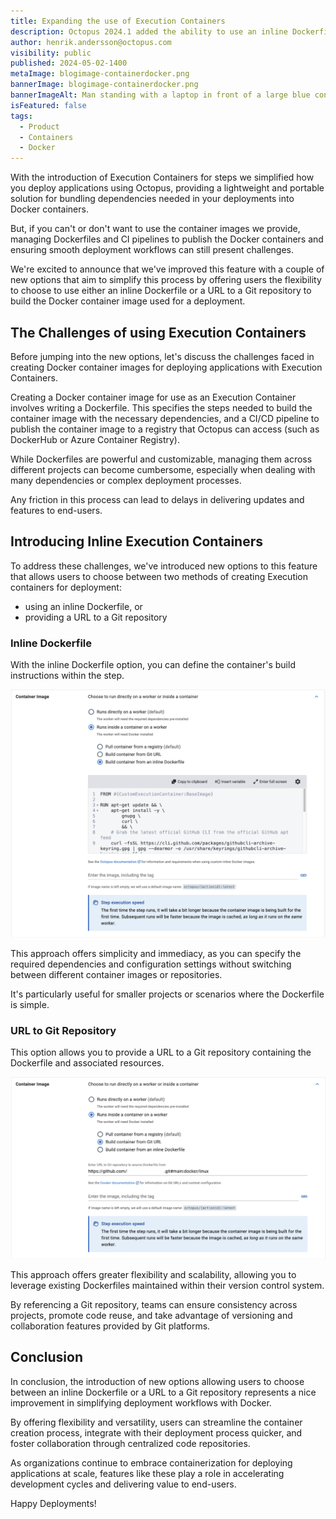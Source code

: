 ```yaml
---
title: Expanding the use of Execution Containers
description: Octopus 2024.1 added the ability to use an inline Dockerfile or a URL to a Git repository to build the Docker container used for a deployment.
author: henrik.andersson@octopus.com
visibility: public
published: 2024-05-02-1400
metaImage: blogimage-containerdocker.png
bannerImage: blogimage-containerdocker.png
bannerImageAlt: Man standing with a laptop in front of a large blue container.
isFeatured: false
tags: 
  - Product
  - Containers
  - Docker
---
```


With the introduction of Execution Containers for steps we simplified how you deploy applications using Octopus, providing a lightweight and portable solution for bundling dependencies needed in your deployments into Docker containers.

But, if you can't or don't want to use the container images we provide, managing Dockerfiles and CI pipelines to publish the Docker containers and ensuring smooth deployment workflows can still present challenges. 

We're excited to announce that we've improved this feature with a couple of new options that aim to simplify this process by offering users the flexibility to choose to use either an inline Dockerfile or a URL to a Git repository to build the Docker container image used for a deployment.

## The Challenges of using Execution Containers

Before jumping into the new options, let's discuss the challenges faced in creating Docker container images for deploying applications with Execution Containers. 

Creating a Docker container image for use as an Execution Container involves writing a Dockerfile. This specifies the steps needed to build the container image with the necessary dependencies, and a CI/CD pipeline to publish the container image to a registry that Octopus can access (such as DockerHub or Azure Container Registry).

While Dockerfiles are powerful and customizable, managing them across different projects can become cumbersome, especially when dealing with many dependencies or complex deployment processes.

Any friction in this process can lead to delays in delivering updates and features to end-users.

##  Introducing Inline Execution Containers

To address these challenges, we've introduced new options to this feature that allows users to choose between two methods of creating Execution containers for deployment: 
- using an inline Dockerfile, or 
- providing a URL to a Git repository

### Inline Dockerfile

With the inline Dockerfile option, you can define the container's build instructions within the step. 

![Execution Container from Inline Dockerfile](execution-container-from-inline-dockerfile.png "width=500")

This approach offers simplicity and immediacy, as you can specify the required dependencies and configuration settings without switching between different container images or repositories. 

It's particularly useful for smaller projects or scenarios where the Dockerfile is simple.

### URL to Git Repository

This option allows you to provide a URL to a Git repository containing the Dockerfile and associated resources. 

![Execution Container from Git URL](execution-container-from-git-url.png "width=500")

This approach offers greater flexibility and scalability, allowing you to leverage existing Dockerfiles maintained within their version control system. 

By referencing a Git repository, teams can ensure consistency across projects, promote code reuse, and take advantage of versioning and collaboration features provided by Git platforms.

## Conclusion

In conclusion, the introduction of new options allowing users to choose between an inline Dockerfile or a URL to a Git repository represents a nice improvement in simplifying deployment workflows with Docker. 

By offering flexibility and versatility, users can streamline the container creation process, integrate with their deployment process quicker, and foster collaboration through centralized code repositories. 

As organizations continue to embrace containerization for deploying applications at scale, features like these play a role in accelerating development cycles and delivering value to end-users.

Happy Deployments!
